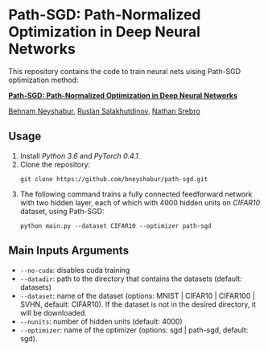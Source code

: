 # Path-SGD: Path-Normalized Optimization in Deep Neural Networks

This repository contains the code to train neural nets uising Path-SGD optimization method:

**[Path-SGD: Path-Normalized Optimization in Deep Neural Networks](http://arxiv.org/abs/1506.02617)**

[Behnam Neyshabur](https://www.neyshabur.net), [Ruslan Salakhutdinov](http://www.cs.cmu.edu/~rsalakhu/), [Nathan Srebro](http://www.ttic.edu/srebro)

## Usage
1. Install *Python 3.6* and *PyTorch 0.4.1*.
2. Clone the repository:
   ```
   git clone https://github.com/bneyshabur/path-sgd.git
   ```
3. The following command trains a fully connected feedforward network with two hidden layer, each of which with 4000 hidden units on *CIFAR10* dataset, using Path-SGD:
   ```
   python main.py --dataset CIFAR10 --optimizer path-sgd
   ```
## Main Inputs Arguments
* `--no-cuda`: disables cuda training
* `--datadir`: path to the directory that contains the datasets (default: datasets)
* `--dataset`: name of the dataset (options: MNIST | CIFAR10 | CIFAR100 | SVHN, default: CIFAR10). If the dataset is not in the desired directory, it will be downloaded.
* `--nunits`: number of hidden units (default: 4000)
* `--optimizer`: name of the optimizer (options: sgd | path-sgd, default: sgd).
